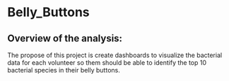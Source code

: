 # Belly_Buttons

## Overview of the analysis:
The propose of this project is create dashboards to visualize the bacterial data for each volunteer so them should be able to identify the top 10 bacterial species in their belly buttons.
